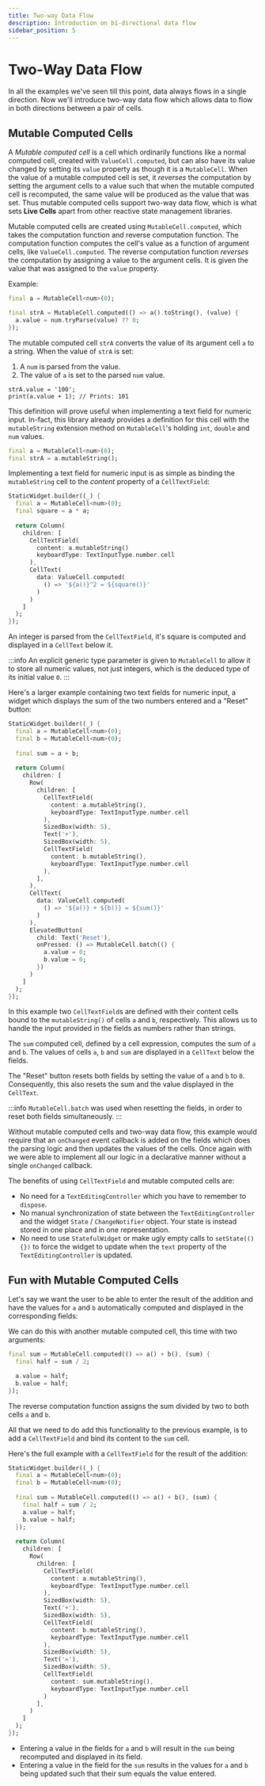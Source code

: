 ```yaml
---
title: Two-way Data Flow
description: Introduction on bi-directional data flow
sidebar_position: 5
---
```


# Two-Way Data Flow

In all the examples we've seen till this point, data always flows in a
single direction. Now we'll introduce two-way data flow which allows
data to flow in both directions between a pair of cells.

## Mutable Computed Cells

A *Mutable computed cell* is a cell which ordinarily functions like a
normal computed cell, created with `ValueCell.computed`, but can also
have its value changed by setting its `value` property as though it is
a `MutableCell`. When the value of a mutable computed cell is set, it
*reverses* the computation by setting the argument cells to a value
such that when the mutable computed cell is recomputed, the same value
will be produced as the value that was set. Thus mutable computed
cells support two-way data flow, which is what sets **Live Cells**
apart from other reactive state management libraries.

Mutable computed cells are created using `MutableCell.computed`, which
takes the computation function and reverse computation function. The
computation function computes the cell's value as a function of
argument cells, like `ValueCell.computed`. The reverse computation
function *reverses* the computation by assigning a value to the
argument cells. It is given the value that was assigned to the `value`
property.

Example:

```dart title="Mutable computed cell example"
final a = MutableCell<num>(0);

final strA = MutableCell.computed(() => a().toString(), (value) {
  a.value = num.tryParse(value) ?? 0;
});
```

The mutable computed cell `strA` converts the value of its argument
cell `a` to a string. When the value of `strA` is set:

1. A `num` is parsed from the value.
2. The value of `a` is set to the parsed `num` value.

``` title="Mutable computed cell"
strA.value = '100';
print(a.value + 1); // Prints: 101
```

This definition will prove useful when implementing a text field for
numeric input. In-fact, this library already provides a definition for
this cell with the `mutableString` extension method on `MutableCell`'s
holding `int`, `double` and `num` values.

```dart title="Example of mutableString()"
final a = MutableCell<num>(0);
final strA = a.mutableString();
```

Implementing a text field for numeric input is as simple as binding
the `mutableString` cell to the *content* property of a
`CellTextField`:

```dart title="Text field for numeric input"
StaticWidget.builder((_) {
  final a = MutableCell<num>(0);
  final square = a * a;
    
  return Column(
    children: [
      CellTextField(
        content: a.mutableString()  
        keyboardType: TextInputType.number.cell
      ),
      CellText(
        data: ValueCell.computed(
          () => '${a()}^2 = ${square()}'
        )
      )
    ]
  );
});
```

An integer is parsed from the `CellTextField`, it's square is computed
and displayed in a `CellText` below it.

:::info
An explicit generic type parameter is given to `MutableCell` to allow
it to store all numeric values, not just integers, which is the
deduced type of its initial value `0`.
:::

Here's a larger example containing two text fields for numeric input,
a widget which displays the sum of the two numbers entered and a
"Reset" button:

```dart title="Text field for numeric input"
StaticWidget.builder((_) {
  final a = MutableCell<num>(0);
  final b = MutableCell<num>(0);
    
  final sum = a + b;
    
  return Column(
    children: [
      Row(
        children: [
          CellTextField(
            content: a.mutableString(),
            keyboardType: TextInputType.number.cell
          ),
          SizedBox(width: 5),
          Text('+'),
          SizedBox(width: 5),
          CellTextField(
            content: b.mutableString(),
            keyboardType: TextInputType.number.cell
          ),
        ],
      ),
      CellText(
        data: ValueCell.computed(
          () => '${a()} + ${b()} = ${sum()}'
        )
      ),
      ElevatedButton(
        child: Text('Reset'),
        onPressed: () => MutableCell.batch(() {
          a.value = 0;
          b.value = 0;
        })
      )
    ]
  );
});
```

In this example two `CellTextField`s are defined with their content
cells bound to the `mutableString()` of cells `a` and `b`,
respectively. This allows us to handle the input provided in the
fields as numbers rather than strings.

The `sum` computed cell, defined by a cell expression, computes the
sum of `a` and `b`. The values of cells `a`, `b` and `sum` are
displayed in a `CellText` below the fields.

The "Reset" button resets both fields by setting the value of `a` and
`b` to `0`. Consequently, this also resets the sum and the value
displayed in the `CellText`.

:::info
`MutableCell.batch` was used when resetting the fields, in order to
reset both fields simultaneously.
:::

Without mutable computed cells and two-way data flow, this example
would require that an `onChanged` event callback is added on the
fields which does the parsing logic and then updates the values of the
cells. Once again with we were able to implement all our logic in a
declarative manner without a single `onChanged` callback.

The benefits of using `CellTextField` and mutable computed cells are:

* No need for a `TextEditingController` which you have to remember to `dispose`.
* No manual synchronization of state between the `TextEditingController` and the widget `State` / 
  `ChangeNotifier` object. Your state is instead stored in one place and in one representation.
* No need to use `StatefulWidget` or make ugly empty calls to `setState(() {})` to force the widget
  to update when the `text` property of the `TextEditingController` is updated.

## Fun with Mutable Computed Cells

Let's say we want the user to be able to enter the result of the addition and have the values for
`a` and `b` automatically computed and displayed in the corresponding fields:

We can do this with another mutable computed cell, this time with two arguments:

```dart title="Multi-argument mutable computed cell"
final sum = MutableCell.computed(() => a() + b(), (sum) {
  final half = sum / 2;

  a.value = half;
  b.value = half;
});
```

The reverse computation function assigns the sum divided by two to
both cells `a` and `b`.

All that we need to do add this functionality to the previous example,
is to add a `CellTextField` and bind its content to the `sum` cell.

Here's the full example with a `CellTextField` for the result of the addition:

```dart title="Multi-argument mutable computed cell"
StaticWidget.builder((_) {
  final a = MutableCell<num>(0);
  final b = MutableCell<num>(0);
    
  final sum = MutableCell.computed(() => a() + b(), (sum) {
    final half = sum / 2;
    a.value = half;
    b.value = half;
  });
    
  return Column(
    children: [
      Row(
        children: [
          CellTextField(
            content: a.mutableString(),
            keyboardType: TextInputType.number.cell
          ),
          SizedBox(width: 5),
          Text('+'),
          SizedBox(width: 5),
          CellTextField(
            content: b.mutableString(),
            keyboardType: TextInputType.number.cell
          ),
          SizedBox(width: 5),
          Text('='),
          SizedBox(width: 5),
          CellTextField(
            content: sum.mutableString(),
            keyboardType: TextInputType.number.cell
          )
        ],
      )
    ]
  );
});
```
* Entering a value in the fields for `a` and `b` will result in the
  `sum` being recomputed and displayed in its field.
* Entering a value in the field for the `sum` results in the values for
  `a` and `b` being updated such that their sum equals the value entered.
